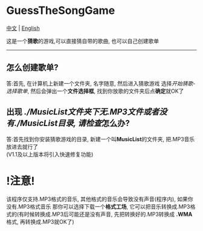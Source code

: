 # GuessTheSongGame
[中文](https://github.com/JVFCN/Guess-the-song-game/blob/main/README.md)  |  [English](https://github.com/JVFCN/Guess-the-song-game/blob/main/READMEE.md)

这是一个**猜歌**的游戏,可以直接猜自带的歌曲, 也可以自己创建歌单

---
## 怎么创建歌单?
答:首先, 在计算机上新建一个文件夹, 名字随意, 然后进入猜歌游戏
选择*开始猜歌*-*选择歌单*, 然后会弹出一个**文件选择框**, 找到你放歌的文件夹后点**确定**就OK了

## 出现 *./MusicList文件夹下无.MP3文件或者没有./MusicList目录, 请检查*怎么办?
答:首先找到你安装猜歌游戏的目录, 新建一个叫**MusicList**的文件夹, 把.MP3音乐放进去就行了  
(V1.1及以上版本将引入快速修复功能)

# !注意!
该程序仅支持.MP3格式的音乐, 其他格式的音乐会导致没有声音(程序内), 如果你没有.MP3格式音乐
那你可以选择下载一个**格式工场**, 它可以把音乐转换成.MP3格式的(有时候转换成.MP3后可能还是没有声音, 先把转换好的.MP3转换成 **.WMA**格式, 再转换成.MP3就OK了)
